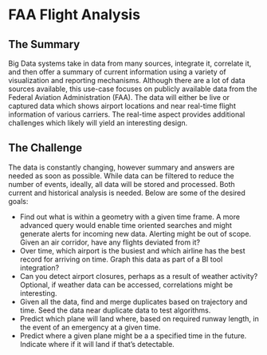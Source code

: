 # FAA Flight Analysis #

## The Summary ##

Big Data systems take in data from many sources, integrate it,
correlate it, and then offer a summary of current information using
a variety of visualization and reporting mechanisms. Although there
are a lot of data sources available, this use-case focuses on
publicly available data from the Federal Aviation Administration
(FAA). The data will either be live or captured data which shows
airport locations and near real-time flight information of various
carriers. The real-time aspect provides additional challenges which
likely will yield an interesting design.


## The Challenge ##

The data is constantly changing, however summary and answers are needed as soon as possible. While data can be filtered to reduce the number of events, ideally, all data will be stored and processed. Both current and historical analysis is needed. Below are some of the desired goals:


* Find out what is within a geometry with a given time frame. A more advanced query would enable time oriented searches and might generate alerts for incoming new data. Alerting might be out of scope. Given an air corridor, have any flights deviated from it?
* Over time, which airport is the busiest and which airline has the best record for arriving on time. Graph this data as part of a BI tool integration?
* Can you detect airport closures, perhaps as a result of weather activity? Optional, if weather data can be accessed, correlations might be interesting.
* Given all the data, find and merge duplicates based on trajectory and time. Seed the data near duplicate data to test algorithms.
* Predict which plane will land where, based on required runway length, in the event of an emergency at a given time.
* Predict where a given plane might be a a specified time in the future. Indicate where if it will land if that’s detectable.
 




